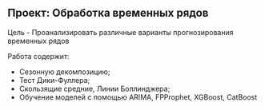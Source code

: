 ## Проект: Обработка временных рядов

Цель - Проанализировать различные варианты прогнозирования временных рядов

Работа содержит:
- Cезонную декомпозицию;
- Тест Дики-Фуллера;
- Скользящие средние, Линии Боллинджера;
- Обучение моделей с помощью ARIMA, FPProphet, XGBoost, CatBoost
